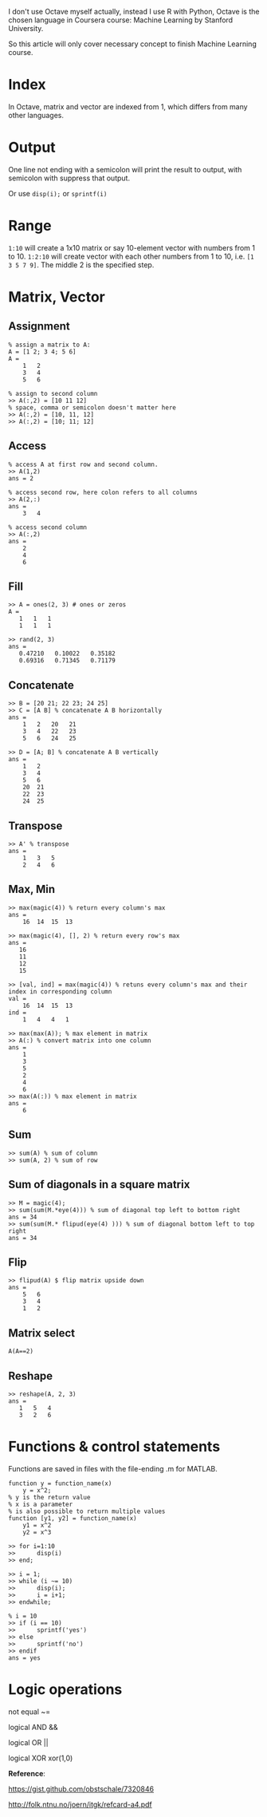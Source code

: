 I don't use Octave myself actually, instead I use R with Python, Octave is the chosen language in Coursera course: Machine Learning by Stanford University.

So this article will only cover necessary concept to finish Machine Learning course.

# Index

In Octave, matrix and vector are indexed from 1, which differs from many other languages.

# Output

One line not ending with a semicolon will print the result to output, with semicolon with suppress that output.

Or use `disp(i);` or `sprintf(i)`

# Range

`1:10` will create a 1x10 matrix or say 10-element vector with numbers from 1 to 10. `1:2:10` will create vector with each other numbers from 1 to 10, i.e. `[1 3 5 7 9]`. The middle 2 is the specified step.

# Matrix, Vector

## Assignment

    % assign a matrix to A: 
    A = [1 2; 3 4; 5 6]
    A =
        1   2
        3   4
        5   6

    % assign to second column
    >> A(:,2) = [10 11 12]
    % space, comma or semicolon doesn't matter here
    >> A(:,2) = [10, 11, 12]
    >> A(:,2) = [10; 11; 12]

## Access

    % access A at first row and second column.
    >> A(1,2)
    ans = 2

    % access second row, here colon refers to all columns
    >> A(2,:)
    ans =
        3   4

    % access second column
    >> A(:,2)
    ans =
        2
        4
        6

## Fill

    >> A = ones(2, 3) # ones or zeros
    A =
       1   1   1
       1   1   1

    >> rand(2, 3)
    ans =
       0.47210   0.10022   0.35182
       0.69316   0.71345   0.71179
       
## Concatenate

    >> B = [20 21; 22 23; 24 25]
    >> C = [A B] % concatenate A B horizontally
    ans =
        1   2   20   21
        3   4   22   23
        5   6   24   25

    >> D = [A; B] % concatenate A B vertically
    ans =
        1   2
        3   4
        5   6
        20  21
        22  23
        24  25

## Transpose

    >> A' % transpose
    ans =
        1   3   5
        2   4   6

## Max, Min
    >> max(magic(4)) % return every column's max
    ans =
        16  14  15  13

    >> max(magic(4), [], 2) % return every row's max
    ans =
       16
       11
       12
       15

    >> [val, ind] = max(magic(4)) % retuns every column's max and their index in corresponding column
    val =
        16  14  15  13
    ind =
        1   4   4   1

    >> max(max(A)); % max element in matrix
    >> A(:) % convert matrix into one column
    ans =
        1
        3
        5
        2
        4
        6
    >> max(A(:)) % max element in matrix
    ans =
        6

## Sum

    >> sum(A) % sum of column
    >> sum(A, 2) % sum of row

## Sum of diagonals in a square matrix

    >> M = magic(4);
    >> sum(sum(M.*eye(4))) % sum of diagonal top left to bottom right
    ans = 34
    >> sum(sum(M.* flipud(eye(4) ))) % sum of diagonal bottom left to top right
    ans = 34

## Flip

    >> flipud(A) $ flip matrix upside down
    ans =
        5   6
        3   4
        1   2

## Matrix select

    A(A==2)

## Reshape

    >> reshape(A, 2, 3)
    ans =
       1   5   4
       3   2   6

# Functions & control statements

Functions are saved in files with the file-ending .m for MATLAB. 

    function y = function_name(x)
        y = x^2;
    % y is the return value
    % x is a parameter
    % is also possible to return multiple values
    function [y1, y2] = function_name(x)
        y1 = x^2
        y2 = x^3

    >> for i=1:10
    >>      disp(i)
    >> end;

    >> i = 1;
    >> while (i ~= 10)
    >>      disp(i);
    >>      i = i+1;
    >> endwhile;

    % i = 10
    >> if (i == 10)
    >>      sprintf('yes')
    >> else
    >>      sprintf('no')
    >> endif
    ans = yes

# Logic operations

not equal ~=

logical AND &&

logical OR ||

logical XOR xor(1,0)


**Reference**:

https://gist.github.com/obstschale/7320846

http://folk.ntnu.no/joern/itgk/refcard-a4.pdf